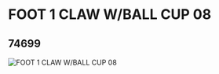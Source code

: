 # FOOT 1 CLAW W/BALL CUP 08
## 74699
![FOOT 1 CLAW W/BALL CUP 08](https://lc-www-live-s.legocdn.com/media/bricks/5/2/6012850.jpg)